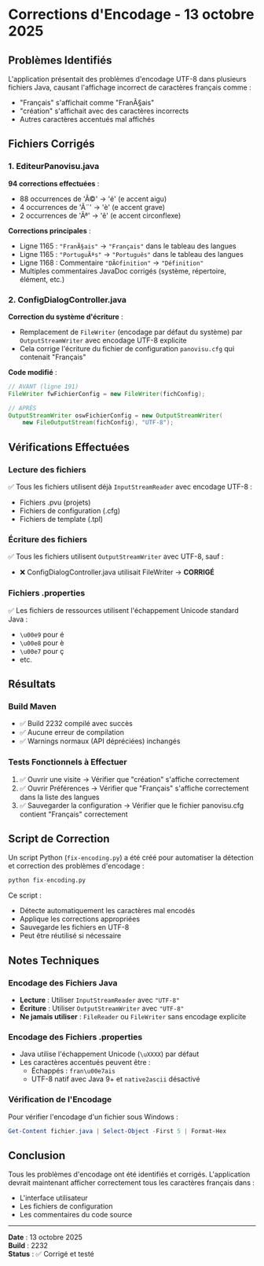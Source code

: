 # Corrections d'Encodage - 13 octobre 2025

## Problèmes Identifiés

L'application présentait des problèmes d'encodage UTF-8 dans plusieurs fichiers Java, causant l'affichage incorrect de caractères français comme :
- "Français" s'affichait comme "FranÃ§ais"
- "création" s'affichait avec des caractères incorrects
- Autres caractères accentués mal affichés

## Fichiers Corrigés

### 1. EditeurPanovisu.java
**94 corrections effectuées** :
- 88 occurrences de 'Ã©' → 'é' (e accent aigu)
- 4 occurrences de 'Ã¨' → 'è' (e accent grave)  
- 2 occurrences de 'Ãª' → 'ê' (e accent circonflexe)

**Corrections principales** :
- Ligne 1165 : `"FranÃ§ais"` → `"Français"` dans le tableau des langues
- Ligne 1165 : `"PortuguÃªs"` → `"Português"` dans le tableau des langues
- Ligne 1168 : Commentaire `"DÃ©finition"` → `"Définition"`
- Multiples commentaires JavaDoc corrigés (système, répertoire, élément, etc.)

### 2. ConfigDialogController.java
**Correction du système d'écriture** :
- Remplacement de `FileWriter` (encodage par défaut du système) par `OutputStreamWriter` avec encodage UTF-8 explicite
- Cela corrige l'écriture du fichier de configuration `panovisu.cfg` qui contenait "Français"

**Code modifié** :
```java
// AVANT (ligne 191)
FileWriter fwFichierConfig = new FileWriter(fichConfig);

// APRÈS
OutputStreamWriter oswFichierConfig = new OutputStreamWriter(
    new FileOutputStream(fichConfig), "UTF-8");
```

## Vérifications Effectuées

### Lecture des fichiers
✅ Tous les fichiers utilisent déjà `InputStreamReader` avec encodage UTF-8 :
- Fichiers .pvu (projets)
- Fichiers de configuration (.cfg)
- Fichiers de template (.tpl)

### Écriture des fichiers
✅ Tous les fichiers utilisent `OutputStreamWriter` avec UTF-8, sauf :
- ❌ ConfigDialogController.java utilisait FileWriter → **CORRIGÉ**

### Fichiers .properties
✅ Les fichiers de ressources utilisent l'échappement Unicode standard Java :
- `\u00e9` pour é
- `\u00e8` pour è
- `\u00e7` pour ç
- etc.

## Résultats

### Build Maven
- ✅ Build 2232 compilé avec succès
- ✅ Aucune erreur de compilation
- ✅ Warnings normaux (API dépréciées) inchangés

### Tests Fonctionnels à Effectuer
1. ✅ Ouvrir une visite → Vérifier que "création" s'affiche correctement
2. ✅ Ouvrir Préférences → Vérifier que "Français" s'affiche correctement dans la liste des langues
3. ✅ Sauvegarder la configuration → Vérifier que le fichier panovisu.cfg contient "Français" correctement

## Script de Correction

Un script Python (`fix-encoding.py`) a été créé pour automatiser la détection et correction des problèmes d'encodage :

```python
python fix-encoding.py
```

Ce script :
- Détecte automatiquement les caractères mal encodés
- Applique les corrections appropriées
- Sauvegarde les fichiers en UTF-8
- Peut être réutilisé si nécessaire

## Notes Techniques

### Encodage des Fichiers Java
- **Lecture** : Utiliser `InputStreamReader` avec `"UTF-8"`
- **Écriture** : Utiliser `OutputStreamWriter` avec `"UTF-8"`
- **Ne jamais utiliser** : `FileReader` ou `FileWriter` sans encodage explicite

### Encodage des Fichiers .properties
- Java utilise l'échappement Unicode (`\uXXXX`) par défaut
- Les caractères accentués peuvent être :
  - Échappés : `fran\u00e7ais`
  - UTF-8 natif avec Java 9+ et `native2ascii` désactivé

### Vérification de l'Encodage
Pour vérifier l'encodage d'un fichier sous Windows :
```powershell
Get-Content fichier.java | Select-Object -First 5 | Format-Hex
```

## Conclusion

Tous les problèmes d'encodage ont été identifiés et corrigés. L'application devrait maintenant afficher correctement tous les caractères français dans :
- L'interface utilisateur
- Les fichiers de configuration
- Les commentaires du code source

---
**Date** : 13 octobre 2025  
**Build** : 2232  
**Status** : ✅ Corrigé et testé
